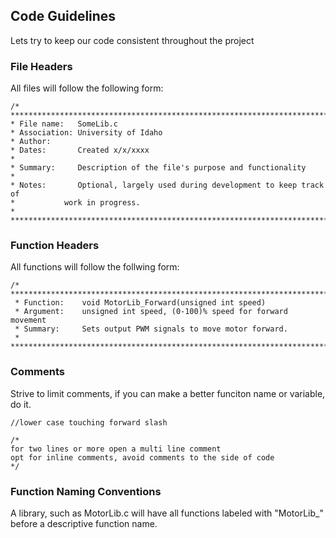 ## Code Guidelines

Lets try to keep our code consistent throughout the project

### File Headers

All files will follow the following form:


    /* **************************************************************************
    * File name:   SomeLib.c
    * Association: University of Idaho
    * Author:      
    * Dates:       Created x/x/xxxx
    * 
    * Summary:     Description of the file's purpose and functionality
    * 
    * Notes:       Optional, largely used during development to keep track of 
	*			work in progress.
    * **************************************************************************/


### Function Headers

All functions will follow the follwing form:

	/* **************************************************************************
	 * Function:    void MotorLib_Forward(unsigned int speed)
	 * Argument:    unsigned int speed, (0-100)% speed for forward movement
	 * Summary:     Sets output PWM signals to move motor forward.
	 * **************************************************************************/

 
### Comments

Strive to limit comments, if you can make a better funciton name or variable, do it.

    //lower case touching forward slash
    
	/*
	for two lines or more open a multi line comment
	opt for inline comments, avoid comments to the side of code
	*/

### Function Naming Conventions

A library, such as MotorLib.c will have all functions labeled with "MotorLib_" before
a descriptive function name.